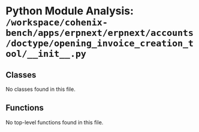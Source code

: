 # Python Module Analysis: `/workspace/cohenix-bench/apps/erpnext/erpnext/accounts/doctype/opening_invoice_creation_tool/__init__.py`

## Classes

No classes found in this file.


## Functions

No top-level functions found in this file.
